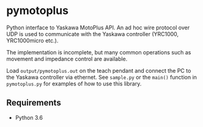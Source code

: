 # pymotoplus

Python interface to Yaskawa MotoPlus API. An ad hoc wire protocol over UDP is used to communicate
with the Yaskawa controller (YRC1000, YRC1000micro etc.).

The implementation is incomplete, but many common operations such as movement and impedance control
are available.

Load `output/pymotoplus.out` on the teach pendant and connect the PC to the Yaskawa controller via ethernet.
See `sample.py` or the `main()` function in `pymotoplus.py` for examples of how to use this library.

## Requirements
- Python 3.6

